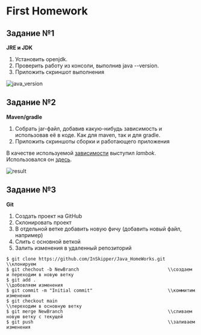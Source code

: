 # First Homework
## Задание №1
**JRE и JDK**
1) Установить openjdk.
2) Проверить работу из консоли, выполнив java --version.
3) Приложить скриншот выполнения

![java_version](https://user-images.githubusercontent.com/76143861/160785295-66a4b243-137f-4c0d-9c43-13e631a5bd7a.png)

## Задание №2
**Maven/gradle**
1. Собрать jar-файл, добавив какую-нибудь зависимость и использовав её в коде. Как для maven, так и для gradle.
2. Приложить скриншоты сборки и работающего приложения

В качестве используемой [зависимости](https://github.com/InSkipper/Java_HomeWorks/blob/344363b384a5653f226f78b1111411f361d805df/pom.xml#L26) выступил _lambok_. Использовался он [здесь](https://github.com/InSkipper/Java_HomeWorks/blob/344363b384a5653f226f78b1111411f361d805df/src/main/java/com/example/firsthomework/MyClass.java#L8).

![result](https://user-images.githubusercontent.com/76143861/160787120-11b4945a-194d-486e-b85e-42c1d3fb2ea8.png)

## Задание №3
**Git**
1) Создать проект на GitHub
2) Склонировать проект
3) В отдельной ветке добавить новую фичу (добавить новый файл, например)
4) Слить с основной веткой
5) Залить изменения в удаленный репозиторий

```git
$ git clone https://github.com/InSkipper/Java_HomeWorks.git \\клонируем
$ git chechout -b NewBranch                                 \\создаем и переходим в новую ветку
$ git add .                                                 \\добовляем изменения
$ git commit -m "Initial commit"                            \\коммитим изменения
$ git checkout main                                         \\переходим в основную ветку
$ git merge NewBranch                                       \\сливаем новую ветку с текущей
$ git push                                                  \\заливаем изменения
```
